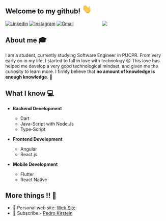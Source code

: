  <h2>Welcome to my github! <img src="https://raw.githubusercontent.com/ABSphreak/ABSphreak/master/gifs/Hi.gif" width="30px"></h2>

<img align='right' src='https://user-images.githubusercontent.com/5713670/87202985-820dcb80-c2b6-11ea-9f56-7ec461c497c3.gif' width='200"'>

[![Linkedin](https://img.shields.io/badge/-PedroKirstein-blue?style=flat-square&logo=Linkedin&logoColor=white&link=https://www.linkedin.com/in/pedro-kirstein/)](https://www.linkedin.com/in/pedro-kirstein/) 
[![Instagram](https://img.shields.io/badge/-@pedrohkp-c14438?style=flat-square&logo=instagram&logoColor=white&link=https://www.instagram.com/pedrohkp/)](https://www.instagram.com/pedrohkp/)
[![Gmail](https://img.shields.io/badge/-pedro.kirstein@outlook.com-blue?style=flat-square&logo=Gmail&logoColor=white&link=mailto:pedro.kirstein@outlook.com)](mailto:pedro.kirstein@outlook.com)

## About me :mortar_board:
I am a student, currently studying Software Engineer in PUCPR. From very early on in my life, I started to fall in love with technology 😍 This love has helped me develop a very good technological mindset, and given me the curiosity to learn more. I firmly believe that **no amount of knowledge is enough knowledge**. 🧠

## What I know :computer:
- **Backend Development**
	- Dart
	- Java-Script with Node.Js 
	- Type-Script
	
- **Frontend Development**
	- Angular
	- React.js

- **Mobile Development**
	- Flutter
	- React Native


## More things !! 🤔
- 🎯 Personal web site: [Web Site](https://pedrokirstein.com.br/)
- 🔔 Subscribe:- [Pedro Kirstein](https://www.youtube.com/channel/UCcnNKa-3hwmdtZkRP5Iwn-Q?view_as=subscriber)
